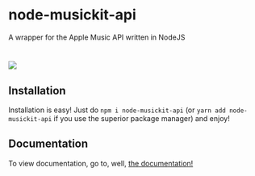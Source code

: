 # node-musickit-api
A wrapper for the Apple Music API written in NodeJS

![](https://cdn.exerra.xyz/files/png/node-musickit-api/carbon-search-transparent-dropshadow.png)
=
## Installation
Installation is easy! Just do `npm i node-musickit-api` (or `yarn add node-musickit-api` if you use the superior package manager) and enjoy!

## Documentation
To view documentation, go to, well, [the documentation!](https://musickit.js.org/#/)
